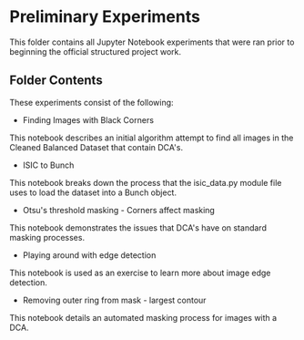 # Preliminary Experiments

This folder contains all Jupyter Notebook experiments that were ran prior to 
beginning the official structured project work.

## Folder Contents

These experiments consist of the following:

 * Finding Images with Black Corners
 
 This notebook describes an initial algorithm attempt to find all images in the 
 Cleaned Balanced Dataset that contain DCA's.
 
 * ISIC to Bunch
  
 This notebook breaks down the process that the isic_data.py module file uses to 
 load the dataset into a Bunch object.
 
 * Otsu's threshold masking - Corners affect masking
 
 This notebook demonstrates the issues that DCA's have on standard masking processes.
 
 * Playing around with edge detection
 
 This notebook is used as an exercise to learn more about image edge detection.
 
 * Removing outer ring from mask - largest contour
 
 This notebook details an automated masking process for images with a DCA.
